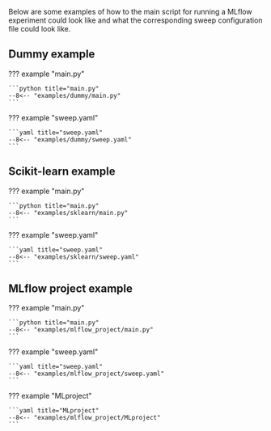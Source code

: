 Below are some examples of how to the main script for running a MLflow experiment could look like and what the
corresponding sweep configuration file could look like.

## Dummy example

??? example "main.py"

    ```python title="main.py"
    --8<-- "examples/dummy/main.py"
    ```

??? example "sweep.yaml"

    ```yaml title="sweep.yaml"
    --8<-- "examples/dummy/sweep.yaml"
    ```

## Scikit-learn example

??? example "main.py"

    ```python title="main.py"
    --8<-- "examples/sklearn/main.py"
    ```

??? example "sweep.yaml"

    ```yaml title="sweep.yaml"
    --8<-- "examples/sklearn/sweep.yaml"
    ```

## MLflow project example

??? example "main.py"

    ```python title="main.py"
    --8<-- "examples/mlflow_project/main.py"
    ```

??? example "sweep.yaml"

    ```yaml title="sweep.yaml"
    --8<-- "examples/mlflow_project/sweep.yaml"
    ```

??? example "MLproject"

    ```yaml title="MLproject"
    --8<-- "examples/mlflow_project/MLproject"
    ```
